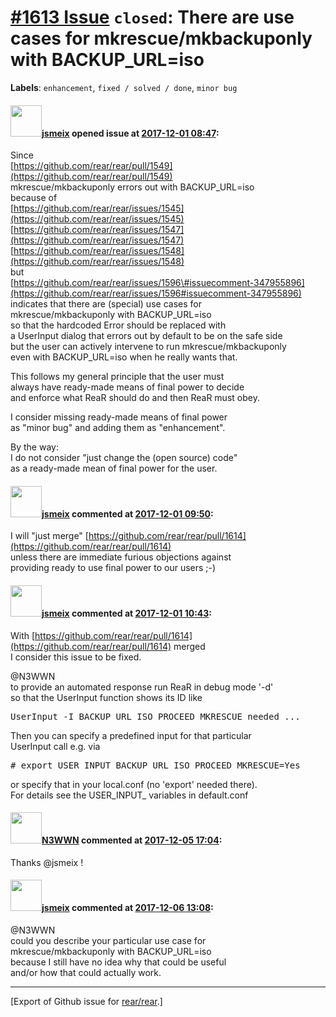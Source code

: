 [\#1613 Issue](https://github.com/rear/rear/issues/1613) `closed`: There are use cases for mkrescue/mkbackuponly with BACKUP\_URL=iso
=====================================================================================================================================

**Labels**: `enhancement`, `fixed / solved / done`, `minor bug`

#### <img src="https://avatars.githubusercontent.com/u/1788608?u=925fc54e2ce01551392622446ece427f51e2f0ce&v=4" width="50">[jsmeix](https://github.com/jsmeix) opened issue at [2017-12-01 08:47](https://github.com/rear/rear/issues/1613):

Since  
[https://github.com/rear/rear/pull/1549](https://github.com/rear/rear/pull/1549)  
mkrescue/mkbackuponly errors out with BACKUP\_URL=iso  
because of  
[https://github.com/rear/rear/issues/1545](https://github.com/rear/rear/issues/1545)  
[https://github.com/rear/rear/issues/1547](https://github.com/rear/rear/issues/1547)  
[https://github.com/rear/rear/issues/1548](https://github.com/rear/rear/issues/1548)  
but  
[https://github.com/rear/rear/issues/1596\#issuecomment-347955896](https://github.com/rear/rear/issues/1596#issuecomment-347955896)  
indicates that there are (special) use cases for  
mkrescue/mkbackuponly with BACKUP\_URL=iso  
so that the hardcoded Error should be replaced with  
a UserInput dialog that errors out by default to be on the safe side  
but the user can actively intervene to run mkrescue/mkbackuponly  
even with BACKUP\_URL=iso when he really wants that.

This follows my general principle that the user must  
always have ready-made means of final power to decide  
and enforce what ReaR should do and then ReaR must obey.

I consider missing ready-made means of final power  
as "minor bug" and adding them as "enhancement".

By the way:  
I do not consider "just change the (open source) code"  
as a ready-made mean of final power for the user.

#### <img src="https://avatars.githubusercontent.com/u/1788608?u=925fc54e2ce01551392622446ece427f51e2f0ce&v=4" width="50">[jsmeix](https://github.com/jsmeix) commented at [2017-12-01 09:50](https://github.com/rear/rear/issues/1613#issuecomment-348450951):

I will "just merge"
[https://github.com/rear/rear/pull/1614](https://github.com/rear/rear/pull/1614)  
unless there are immediate furious objections against  
providing ready to use final power to our users ;-)

#### <img src="https://avatars.githubusercontent.com/u/1788608?u=925fc54e2ce01551392622446ece427f51e2f0ce&v=4" width="50">[jsmeix](https://github.com/jsmeix) commented at [2017-12-01 10:43](https://github.com/rear/rear/issues/1613#issuecomment-348462882):

With
[https://github.com/rear/rear/pull/1614](https://github.com/rear/rear/pull/1614)
merged  
I consider this issue to be fixed.

@N3WWN  
to provide an automated response run ReaR in debug mode '-d'  
so that the UserInput function shows its ID like

<pre>
UserInput -I BACKUP_URL_ISO_PROCEED_MKRESCUE needed ...
</pre>

Then you can specify a predefined input for that particular  
UserInput call e.g. via

<pre>
# export USER_INPUT_BACKUP_URL_ISO_PROCEED_MKRESCUE=Yes
</pre>

or specify that in your local.conf (no 'export' needed there).  
For details see the USER\_INPUT\_ variables in default.conf

#### <img src="https://avatars.githubusercontent.com/u/19431804?v=4" width="50">[N3WWN](https://github.com/N3WWN) commented at [2017-12-05 17:04](https://github.com/rear/rear/issues/1613#issuecomment-349370956):

Thanks @jsmeix !

#### <img src="https://avatars.githubusercontent.com/u/1788608?u=925fc54e2ce01551392622446ece427f51e2f0ce&v=4" width="50">[jsmeix](https://github.com/jsmeix) commented at [2017-12-06 13:08](https://github.com/rear/rear/issues/1613#issuecomment-349634501):

@N3WWN  
could you describe your particular use case for  
mkrescue/mkbackuponly with BACKUP\_URL=iso  
because I still have no idea why that could be useful  
and/or how that could actually work.

------------------------------------------------------------------------

\[Export of Github issue for
[rear/rear](https://github.com/rear/rear).\]

